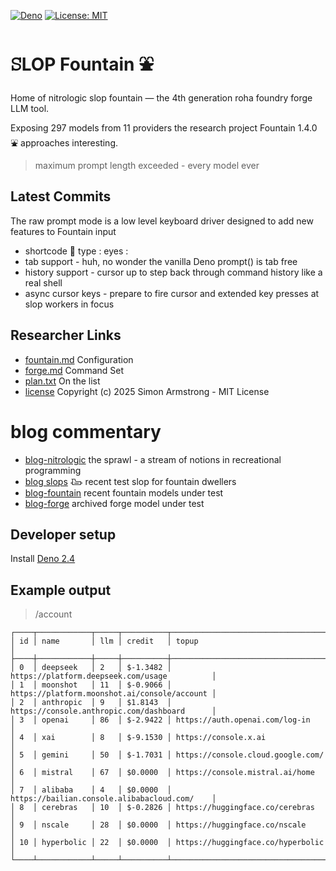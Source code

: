 [![Deno](https://img.shields.io/badge/deno-2.4.2-black?logo=deno)](https://deno.land/)
[![License: MIT](https://img.shields.io/badge/License-MIT-yellow.svg)](https://opensource.org/licenses/MIT) 

# ꕶLOP Fountain ⛲

Home of nitrologic slop fountain — the 4th generation roha foundry forge LLM tool.

Exposing 297 models from 11 providers the research project Fountain 1.4.0 ⛲ approaches interesting.

> maximum prompt length exceeded - every model ever

## Latest Commits

The raw prompt mode is a low level keyboard driver designed to add new features to Fountain input

* shortcode :eyes: type : eyes :
* tab support - huh, no wonder the vanilla Deno prompt() is tab free
* history support - cursor up to step back through command history like a real shell
* async cursor keys - prepare to fire cursor and extended key presses at slop workers in focus

## Researcher Links

* [fountain.md](roha/fountain.md) Configuration
* [forge.md](roha/forge.md) Command Set
* [plan.txt](roha/plan.txt) On the list
* [license](LICENSE) Copyright (c) 2025 Simon Armstrong - MIT License

# blog commentary

* [blog-nitrologic](nitro/nitrologic.md) the sprawl - a stream of notions in recreational programming
* [blog slops](slop/blog2/blogust.md) 𐃅 recent test slop for fountain dwellers
* [blog-fountain](slop/blog/blogfountain.md) recent fountain models under test
* [blog-forge](https://github.com/nitrologic/forge/blob/main/blog.md) archived forge model under test

## Developer setup

Install [Deno 2.4](https://deno.com/)

## Example output

> /account
```
┌────┬────────────┬─────┬──────────┬──────────────────────────────────────────────┐
│ id │ name       │ llm │ credit   │ topup                                        │
├────┼────────────┼─────┼──────────┼──────────────────────────────────────────────┤
│ 0  │ deepseek   │ 2   │ $-1.3482 │ https://platform.deepseek.com/usage          │
│ 1  │ moonshot   │ 11  │ $-0.9066 │ https://platform.moonshot.ai/console/account │
│ 2  │ anthropic  │ 9   │ $1.8143  │ https://console.anthropic.com/dashboard      │
│ 3  │ openai     │ 86  │ $-2.9422 │ https://auth.openai.com/log-in               │
│ 4  │ xai        │ 8   │ $-9.1530 │ https://console.x.ai                         │
│ 5  │ gemini     │ 50  │ $-1.7031 │ https://console.cloud.google.com/            │
│ 6  │ mistral    │ 67  │ $0.0000  │ https://console.mistral.ai/home              │
│ 7  │ alibaba    │ 4   │ $0.0000  │ https://bailian.console.alibabacloud.com/    │
│ 8  │ cerebras   │ 10  │ $-0.2826 │ https://huggingface.co/cerebras              │
│ 9  │ nscale     │ 28  │ $0.0000  │ https://huggingface.co/nscale                │
│ 10 │ hyperbolic │ 22  │ $0.0000  │ https://huggingface.co/hyperbolic            │
└────┴────────────┴─────┴──────────┴──────────────────────────────────────────────┘
````
